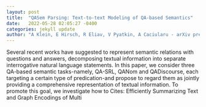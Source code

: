 ```yaml
---
layout: post
title:  "QASem Parsing: Text-to-text Modeling of QA-based Semantics"
date:   2022-05-28 02:05:27 -0400
categories: jekyll update
author: "A Klein, E Hirsch, R Eliav, V Pyatkin, A Caciularu - arXiv preprint arXiv , 2022"
---
```

Several recent works have suggested to represent semantic relations with questions and answers, decomposing textual information into separate interrogative natural language statements. In this paper, we consider three QA-based semantic tasks-namely, QA-SRL, QANom and QADiscourse, each targeting a certain type of predication-and propose to regard them as jointly providing a comprehensive representation of textual information. To promote this goal, we investigate how to  Cites: Efficiently Summarizing Text and Graph Encodings of Multi 